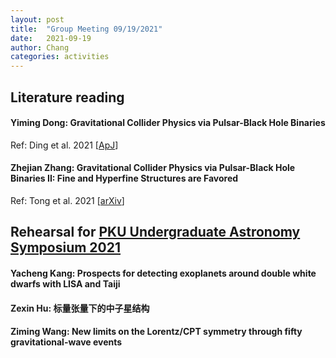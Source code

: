 ```yaml
---
layout: post
title:  "Group Meeting 09/19/2021"
date:   2021-09-19
author: Chang
categories: activities
---
```


## Literature reading

#### Yiming Dong: Gravitational Collider Physics via Pulsar-Black Hole Binaries

Ref:  Ding et al. 2021 [[ApJ](https://arxiv.org/abs/2009.11106)]



#### Zhejian Zhang: Gravitational Collider Physics via Pulsar-Black Hole Binaries II: Fine and Hyperfine Structures are Favored

Ref: Tong et al. 2021 [[arXiv](https://arxiv.org/abs/2106.13484)]



##  Rehearsal for [PKU Undergraduate Astronomy Symposium 2021](http://kavli.pku.edu.cn/undersymp21/)

#### Yacheng Kang: Prospects for detecting exoplanets around double white dwarfs with LISA and Taiji

#### Zexin Hu: 标量张量下的中子星结构

#### Ziming Wang: New limits on the Lorentz/CPT symmetry through fifty gravitational-wave events

